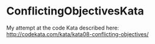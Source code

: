 # ConflictingObjectivesKata
My attempt at the code Kata described here: http://codekata.com/kata/kata08-conflicting-objectives/
